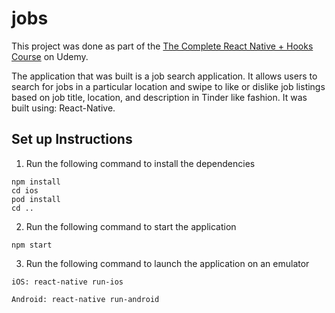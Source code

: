 # jobs

This project was done as part of the [The Complete React Native + Hooks Course](https://www.udemy.com/course/the-complete-react-native-and-redux-course/) on Udemy. 

The application that was built is a job search application. It allows users to search for jobs in a particular location and swipe to like or dislike job listings based on job title, location, and description in Tinder like fashion. 
It was built using: React-Native.

## Set up Instructions
1. Run the following command to install the dependencies
```
npm install
cd ios
pod install
cd ..
```
2. Run the following command to start the application
```
npm start
```
3. Run the following command to launch the application on an emulator
```
iOS: react-native run-ios

Android: react-native run-android
```
